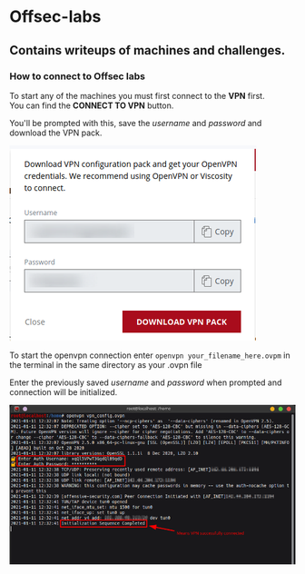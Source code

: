 # Offsec-labs
Contains writeups of machines and challenges.   
---

### How to connect to Offsec labs
To start any of the machines you must first connect to the **VPN** first.   
You can find the **CONNECT TO VPN** button.     

You'll be prompted with this, save the *username* and *password* and download the VPN pack.

![vpn](dump/vpnpack.png)

To start the openvpn connection enter `openvpn your_filename_here.ovpm` in the terminal in the same directory as your .ovpn file

Enter the previously saved *username* and *password* when prompted and connection will be initialized.  

![openvpn](dump/connect.png)
